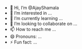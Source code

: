 - 👋 Hi, I’m @AjayShamala
- 👀 I’m interested in ...
- 🌱 I’m currently learning ...
- 💞️ I’m looking to collaborate on ...
- 📫 How to reach me ...
- 😄 Pronouns: ...
- ⚡ Fun fact: ...

<!---
AjayShamala/AjayShamala is a ✨ special ✨ repository because its `README.md` (this file) appears on your GitHub profile.
You can click the Preview link to take a look at your changes.
--->
